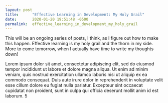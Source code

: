 ```yaml
---
layout: post
title:      "Effective Learning in Development: My Holy Grail"
date:       2020-01-20 19:51:48 -0500
permalink:  effective_learning_in_development_my_holy_grail
---
```


This will be an ongoing series of posts, I think, as I figure out how to make this happen.  Effective learning is my holy grail and the thorn in my side.  More to come tomorrow, when I actually have time to write my thoughts down!

Lorem ipsum dolor sit amet, consectetur adipiscing elit, sed do eiusmod tempor incididunt ut labore et dolore magna aliqua. Ut enim ad minim veniam, quis nostrud exercitation ullamco laboris nisi ut aliquip ex ea commodo consequat. Duis aute irure dolor in reprehenderit in voluptate velit esse cillum dolore eu fugiat nulla pariatur. Excepteur sint occaecat cupidatat non proident, sunt in culpa qui officia deserunt mollit anim id est laborum.
5


